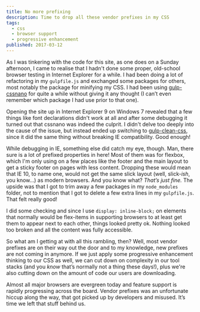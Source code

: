 ```yaml
---
title: No more prefixing
description: Time to drop all these vendor prefixes in my CSS
tags:
  - css
  - browser support
  - progressive enhancement 
published: 2017-03-12
---
```


As I was tinkering with the code for this site, as one does on a Sunday afternoon, I came to realise that I hadn't done some proper, old-school browser testing in Internet Explorer for a while. I had been doing a lot of refactoring in my `gulpfile.js` and exchanged some packages for others, most notably the package for minifying my CSS. I had been using [gulp-cssnano](https://www.npmjs.com/package/gulp-cssnano) for quite a while without giving it any thought (I can’t even remember which package I had use prior to that one).

Opening the site up in Internet Explorer 9 on Windows 7 revealed that a few things like font declarations didn't work at all and after some debugging it turned out that cssnano was indeed the culprit. I didn't delve too deeply into the cause of the issue, but instead ended up switching to [gulp-clean-css](https://www.npmjs.com/package/gulp-clean-css), since it did the same thing without breaking IE compatibility. Good enough!

While debugging in IE, something else did catch my eye, though. Man, there sure is a lot of prefixed properties in here! Most of them was for flexbox, which I'm only using on a few places like the footer and the main layout to get a sticky footer on pages with less content. Dropping these would mean that IE 10, to name one, would not get the same slick layout (well, slick-<em>ish</em>, you know…) as modern browsers. And you know what? _That’s just fine._ The upside was that I got to trim away a few packages in my `node_modules` folder, not to mention that I got to delete a few extra lines in my `gulpfile.js`. That felt really good!

I did some checking and since I use `display: inline-block;` on elements that normally would be flex-items in supporting browsers to at least get them to appear next to each other, things looked pretty ok. Nothing looked too broken and all the content was fully accessible.

So what am I getting at with all this rambling, then? Well, most vendor prefixes are on their way out the door and to my knowledge, new prefixes are not coming in anymore. If we just apply some progressive enhancement thinking to our CSS as well, we can cut down on complexity in our tool stacks (and you _know_ that’s normally not a thing these days!), plus we're also cutting down on the amount of code our users are downloading.

Almost all major browsers are evergreen today and feature support is rapidly progressing across the board. Vendor prefixes was an unfortunate hiccup along the way, that got picked up by developers and misused. It’s time we left that stuff behind us.
